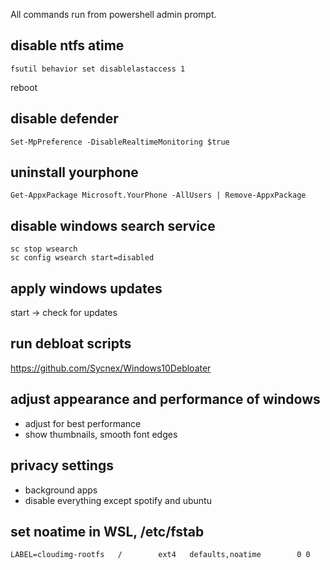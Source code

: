 All commands run from powershell admin prompt.

## disable ntfs atime

`fsutil behavior set disablelastaccess 1`

reboot

## disable defender

`Set-MpPreference -DisableRealtimeMonitoring $true`

## uninstall yourphone

`Get-AppxPackage Microsoft.YourPhone -AllUsers | Remove-AppxPackage`

## disable windows search service
```
sc stop wsearch
sc config wsearch start=disabled
```

## apply windows updates
start -> check for updates

## run debloat scripts
https://github.com/Sycnex/Windows10Debloater

## adjust appearance and performance of windows
- adjust for best performance
- show thumbnails, smooth font edges

## privacy settings 
- background apps
- disable everything except spotify and ubuntu



## set noatime in WSL, /etc/fstab

`LABEL=cloudimg-rootfs   /        ext4   defaults,noatime        0 0`




